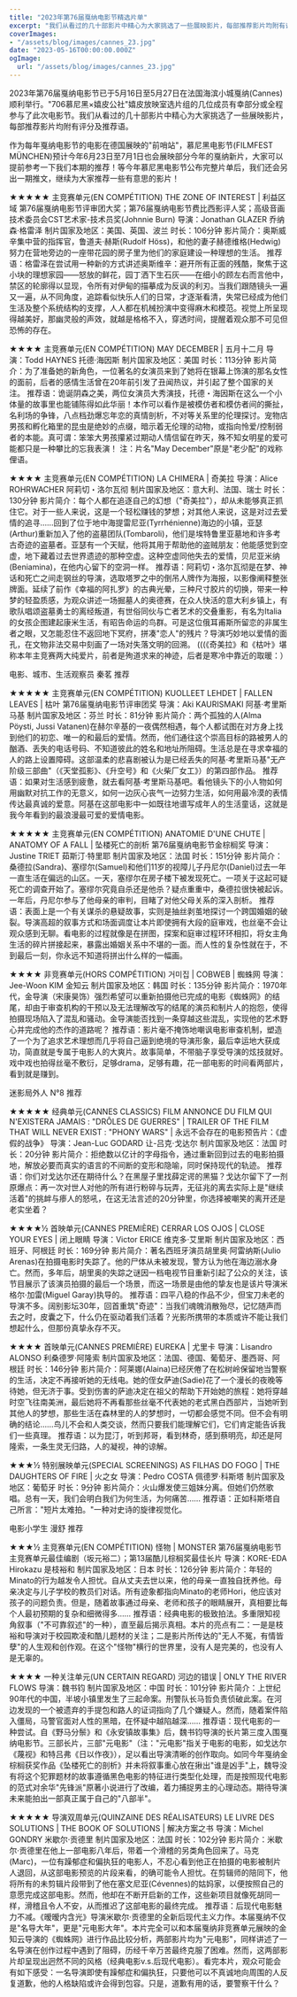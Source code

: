```yaml
---
title: "2023年第76届戛纳电影节精选片单"
excerpt: "我们从看过的几十部影片中精心为大家挑选了一些展映影片，每部推荐影片均附有评分及推荐语"
coverImages:
- "/assets/blog/images/cannes_23.jpg"
date: "2023-05-16T00:00:00.000Z"
ogImage:
  url: "/assets/blog/images/cannes_23.jpg" 
---
```


2023年第76届戛纳电影节已于5月16日至5月27日在法国海滨小城戛纳(Cannes)顺利举行。"706慕尼黑×嬉皮公社"嬉皮放映室选片组的几位成员有幸部分或全程参与了此次电影节。我们从看过的几十部影片中精心为大家挑选了一些展映影片，每部推荐影片均附有评分及推荐语。

作为每年戛纳电影节的电影在德国展映的"前哨站"，慕尼黑电影节(FILMFEST MÜNCHEN)预计今年6月23日至7月1日也会展映部分今年的戛纳新片，大家可以提前参考一下我们本期的推荐！等今年慕尼黑电影节公布完整片单后，我们还会另出一期推文，继续为大家推荐一些有意思的影片！

★★★★★
主竞赛单元(EN COMPÉTITION)
THE ZONE OF INTEREST | 利益区域
第76届戛纳电影节评审团大奖；第76届戛纳电影节费比西影评人奖；高级音画技术委员会CST艺术家-技术员奖(Johnnie Burn)
导演：Jonathan GLAZER 乔纳森·格雷泽
制片国家及地区：美国、英国、波兰
时长：106分钟
影片简介：奥斯威辛集中营的指挥官，鲁道夫·赫斯(Rudolf Höss)，和他的妻子赫德维格(Hedwig)努力在营地旁边的一座带花园的房子里为他们的家庭建设一种理想的生活。
推荐语：格雷泽在尝试用一种新的方式讲述奥斯维辛：避开所有正面的残酷，聚焦于这小块的理想家园——怒放的鲜花，园丁洒下生石灰——在细小的顾左右而言他中，禁区的轮廓得以显现，令所有对伊甸的描摹成为反讽的利刃。当我们跟随镜头一遍又一遍，从不同角度，追踪看似快乐人们的日常，才逐渐看清，失常已经成为他们生活及整个系统结构的支撑，人人都在机械扮演中变得麻木和模范。视觉上所呈现得越美好，那幽灵般的声效，就越是格格不入，穿透时间，提醒着观众那不可见但恐怖的存在。

★★★★
主竞赛单元(EN COMPÉTITION)
MAY DECEMBER | 五月十二月
导演：Todd HAYNES 托德·海因斯
制片国家及地区：美国
时长：113分钟
影片简介：为了准备她的新角色，一位著名的女演员来到了她将在银幕上饰演的那名女性的面前，后者的感情生活曾在20年前引发了丑闻热议，并引起了整个国家的关注。
推荐语：诡诞阴森之美，两位女演员大秀演技，托德・海因斯在这么一个小体量的故事里也能铺陈得如此华丽！本作可以看作是被模仿者和模仿者间的撕扯，名利场的争锋，八点档劲爆忘年恋的真情剖析，不对等关系里的伦理探讨。宠物店男孩和孵化箱里的昆虫是绝妙的点缀，暗示着无伦理的动物，或指向怜爱/控制弱者的本能。真可谓：笨笨大男孩攥紧过期动人情信留在昨天，殊不知女明星的爱可能都只是一种攀比的忘我表演！
注：片名"May December"原是"老少配"的戏称俚语。

★★★★
主竞赛单元(EN COMPÉTITION)
LA CHIMERA | 奇美拉
导演：Alice ROHRWACHER 阿莉切・洛尔瓦彻
制片国家及地区：意大利、法国、瑞士
时长：130分钟
影片简介：每个人都在追逐自己的幻想（"奇美拉"），却从未能够真正抓住它。对于一些人来说，这是一个轻松赚钱的梦想；对其他人来说，这是对过去爱情的追寻……回到了位于地中海提雷尼亚(Tyrrhénienne)海边的小镇，亚瑟(Arthur)重新加入了他的盗墓团队(Tombaroli)，他们是埃特鲁里亚墓地和许多考古奇迹的盗墓者。亚瑟有一个天赋，他将其用于帮助他的盗贼朋友：他能感觉到空虚，地下藏着过去世界遗迹的那种空虚。这种空虚同他失去的爱情，贝尼亚米纳(Beniamina)，在他内心留下的空洞一样。
推荐语：阿莉切・洛尔瓦彻是在梦、神话和死亡之间走钢丝的导演，选取塔罗之中的倒吊人牌作为海报，以影像阐释整张牌面。延续了前作《幸福的阿扎罗》的古典光晕，三种尺寸胶片的切换，带来一种梦的轻盈质感，为观众讲述一场掘墓人的奥德赛，在众人快活的意大利乡镇上，有歌队唱颂盗墓勇士的离经叛道，有世俗同伙与亡者艺术的交叠重影，有名为Italia的女孩企图建起康米生活，有昭告命运的鸟群。可是这位俄耳甫斯所留恋的非属生者之眼，又怎能忍住不返回地下冥府，拼凑"恋人"的残片？导演巧妙地以爱情的面孔，在文物非法交易中刻画了一场对失落文明的回溯。
(((《奇美拉》和《枯叶》堪称本年主竞赛两大纯爱片，前者是殉道求来的神迹，后者是寒冷中靠近的取暖：）

电影、城市、生活观察员 秦茗 推荐

★★★★★
主竞赛单元(EN COMPÉTITION)
KUOLLEET LEHDET | FALLEN LEAVES | 枯叶
第76届戛纳电影节评审团奖
导演：Aki KAURISMAKI 阿基·考里斯马基
制片国家及地区：芬兰
时长：81分钟
影片简介：两个孤独的人(Alma Pöysti, Jussi Vatanen)在赫尔辛基的一夜偶然相遇，每个人都试图在对方身上找到他们的初恋、唯一的和最后的爱情。然而，他们通往这个崇高目标的路被男人的酗酒、丢失的电话号码、不知道彼此的姓名和地址所阻碍。生活总是在寻求幸福的人的路上设置障碍。这部温柔的悲喜剧被认为是已经丢失的阿基·考里斯马基"无产阶级三部曲"（《天堂孤影》、《升空号》和《火柴厂女工》）的第四部作品。
推荐语：如果对生活感到疲惫，就去看阿基·考里斯马基吧。看他镜头下的小人物如何用幽默对抗工作的无意义，如何一边灰心丧气一边努力生活，如何用最冷漠的表情传达最真诚的爱意。阿基在这部电影中一如既往地谱写成年人的生活童话，这就是我今年看到的最浪漫最可爱的爱情电影。

★★★★★
主竞赛单元(EN COMPÉTITION)
ANATOMIE D'UNE CHUTE | ANATOMY OF A FALL | 坠楼死亡的剖析
第76届戛纳电影节金棕榈奖
导演：Justine TRIET 茹斯汀·特里耶
制片国家及地区：法国
时长：151分钟
影片简介：桑德拉(Sandra)、塞缪尔(Samuel)和他们11岁的视障儿子丹尼尔(Daniel)过去一年一直生活在偏远的山区。一天，塞缪尔在房子楼下被发现死亡。一项关于这起可疑死亡的调查开始了。塞缪尔究竟自杀还是他杀？疑点重重中，桑德拉很快被起诉。一年后，丹尼尔参与了他母亲的审判，目睹了对他父母关系的深入剖析。
推荐语：表面上是一个有关谋杀的悬疑故事，实则是抽丝剥茧地探讨一个跨国婚姻的破裂。导演高超的叙事方式和场面调度让本片即使拥有大段的庭审戏，也丝毫不会让观众感到无聊。看电影的过程就像是在拼图，探案和庭审过程环环相扣，将女主角生活的碎片拼接起来，暴露出婚姻关系中不堪的一面。而人性的复杂性就在于，不到最后一刻，你永远不知道将拼出什么样的一幅画。

★★★★
非竞赛单元(HORS COMPÉTITION)
거미집 | COBWEB | 蜘蛛网
导演：Jee-Woon KIM 金知云
制片国家及地区：韩国
时长：135分钟
影片简介：1970年代，金导演（宋康昊饰）强烈希望可以重新拍摄他已完成的电影《蜘蛛网》的结尾，却由于审查机构的干预以及无法理解改写的结尾的演员和制片人的抱怨，使得拍摄现场陷入了混乱和骚动。金导演能否找到一条穿越这些混乱，实现他的艺术野心并完成他的杰作的道路呢？
推荐语：影片毫不掩饰地嘲讽电影审查机制，塑造了一个为了追求艺术理想而几乎将自己逼到绝境的导演形象，最后幸运地大获成功，简直就是专属于电影人的大爽片。故事简单，不带脑子享受导演的炫技就好。戏中戏也拍得丝毫不敷衍，足够drama，足够有趣，花一部电影的时间看两部片，看到就是赚到。

迷影局外人 N°8 推荐

★★★★★
经典单元(CANNES CLASSICS)
FILM ANNONCE DU FILM QUI N'EXISTERA JAMAIS : "DRÔLES DE GUERRES" | TRAILER OF THE FILM THAT WILL NEVER EXIST : "PHONY WARS" | 永远不会存在的电影预告片：《虚假的战争》
导演：Jean-Luc GODARD 让-吕克·戈达尔
制片国家及地区：法国
时长：20分钟
影片简介：拒绝数以亿计的字母指令，通过重新回到过去的电影拍摄地，解放必要而真实的语言的不间断的变形和隐喻，同时保持现代的轨迹。
推荐语：你们对戈达尔还在期待什么？在黑屋子里找薛定谔的黑猫？戈达尔留下了一剂原爆点：再一次对世人对他的所有进行粉碎与玩弄，无征兆的离去实际上是"继续活着"的挑衅与瘆人的怒吼，在这无法言述的20分钟里，你选择被嘲笑的离开还是老实坐着？

★★★★½
首映单元(CANNES PREMIÈRE)
CERRAR LOS OJOS | CLOSE YOUR EYES | 闭上眼睛
导演：Victor ERICE 维克多·艾里斯
制片国家及地区：西班牙、阿根廷
时长：169分钟
影片简介：著名西班牙演员胡里奥·阿雷纳斯(Julio Arenas)在拍摄电影时失踪了。他的尸体从未被发现，警方认为他在海边溺水身亡。然而，多年后，胡里奥的失踪之谜因一档电视节目重新引起了公众的关注，该节目展示了该演员拍摄的最后一个场景，而这一场景是由他的挚友也是该片导演米格尔·加雷(Miguel Garay)执导的。
推荐语：四平八稳的作品不少，但宝刀未老的导演不多。阔别影坛30年，回首重筑"奇迹"：当我们魂魄消散殆尽，记忆随声而去之时，皮囊之下，什么仍在驱动着我们活着？光影所携带的本质或许不能让我们想起什么，但那份真挚永存不灭。

★★★★
首映单元(CANNES PREMIÈRE)
EUREKA | 尤里卡
导演：Lisandro ALONSO 利桑德罗·阿隆索
制片国家及地区：法国、德国、葡萄牙、墨西哥、阿根廷
时长：146分钟
影片简介：阿莱娜(Alaina)已经厌倦了在松树岭保留地当警察的生活，决定不再接听她的无线电。她的侄女萨迪(Sadie)花了一个漫长的夜晚等待她，但无济于事。受到伤害的萨迪决定在祖父的帮助下开始她的旅程：她将穿越时空飞往南美洲，最后她将不再看那些丝毫不代表她的老式黑白西部片，当她听到其他人的梦想，那些生活在森林里的人的梦想时，一切都会感觉不同。但不会有明确的结论……鸟儿不会和人类交谈，然而只要我们能理解它们，它们肯定能告诉我们一些真理。
推荐语：以为昆汀，听到邦哥，看到林奇，感到蔡明亮，却还是阿隆索，一条生灵无归路，人的凝视，神的谅解。

★★★½
特别展映单元(SPECIAL SCREENINGS)
AS FILHAS DO FOGO | THE DAUGHTERS OF FIRE | 火之女
导演：Pedro COSTA 佩德罗·科斯塔
制片国家及地区：葡萄牙
时长：9分钟
影片简介：火山爆发使三姐妹分离。但她们仍然歌唱。总有一天，我们会明白我们为何生活，为何痛苦……
推荐语：正如科斯塔自己所言："短片太难拍。"一种对史诗的旋律视觉化。

电影小学生 漫舒 推荐

★★★½
主竞赛单元(EN COMPÉTITION)
怪物 | MONSTER
第76届戛纳电影节主竞赛单元最佳编剧（坂元裕二）；第13届酷儿棕榈奖最佳长片
导演：KORE-EDA Hirokazu 是枝裕和
制片国家及地区：日本
时长：126分钟
影片简介：年轻的Minato的行为越发令人担忧。自从丈夫去世以来，他的母亲一直独自抚养他。母亲决定与儿子学校的教员们对话。所有迹象都指向Minato的老师Hori，他应该对孩子的问题负责。但是，随着故事通过母亲、老师和孩子的眼睛展开，真相要比每个人最初预期的复杂和细微得多……
推荐语：经典电影的极致拍法。多重限知视角叙事（"不可靠叙述"的一种），直至最后揭示真相。本片的亮点有二：一是是枝裕和导演对于校园欺凌和酷儿题材的关注；二是影片所传达的"无人不冤，有情皆孽"的人生观和创作观。在这个"怪物"横行的世界里，没有人是完美的，也没有人是无辜的。

★★★★
一种关注单元(UN CERTAIN REGARD)
河边的错误 | ONLY THE RIVER FLOWS
导演：魏书钧
制片国家及地区：中国
时长：101分钟
影片简介：上世纪90年代的中国，半坡小镇里发生了三起命案。刑警队长马哲负责侦破此案。在河边发现的一个被遗弃的手提包和路人的证词指向了几个嫌疑人。然而，随着案件陷入僵局，马警官面对人性的黑暗，在怀疑中越陷越深……
推荐语：现代电影的一种尝试。自《野马分鬃》和《永安镇故事集》后，魏书钧导演的长片第三度入围戛纳电影节。三部长片，三部"元电影"（注："元电影"指关于电影的电影，如戈达尔《蔑视》和特吕弗《日以作夜》），足以看出导演清晰的创作取向。如同今年戛纳金棕榈获奖作品《坠楼死亡的剖析》并未将叙事重心放在揪出"谁是凶手"上，魏导没有将这个犯罪题材的故事遵循黑色电影的特征进行类型化处理，而是按照现代电影的范式对余华"先锋派"原著小说进行了改编，着力捕捉男主的心理动态。期待导演未来能拍出一部真正属于自己的"八部半"。

★★★★★
导演双周单元(QUINZAINE DES RÉALISATEURS)
LE LIVRE DES SOLUTIONS | THE BOOK OF SOLUTIONS | 解决方案之书
导演：Michel GONDRY 米歇尔·贡德里
制片国家及地区：法国
时长：102分钟
影片简介：米歇尔·贡德里在他上一部电影八年后，带着一个滑稽的另类角色回来了。马克(Marc)，一位有躁郁症和偏执狂的电影人，不忍心看到他正在拍摄的电影被制片人退回，从这部电影预览的片段来看，的确可能令人担忧。在剪辑师的陪同下，他将所有的未剪辑片段带到了他在塞文尼亚(Cévennes)的姑妈家，以便按照自己的意愿完成这部电影。然而，他却在不断开启新的工作，这些新项目就像死胡同一样，滑稽且令人不安，从而推迟了这部电影的最终完成。
推荐语：后现代电影魅力不减。《暧暧内含光》导演米歇尔·贡德里的全新后现代主义力作。本届戛纳不仅是"名导大年"，更是"元电影大年"。本片完全可以和本届戛纳非竞赛单元展映的金知云导演的《蜘蛛网》进行作品比较分析，两部影片均为"元电影"，同样讲述了一名导演在创作过程中遇到了阻碍，历经千辛万苦最终克服了困难。然而，这两部影片却呈现出迥然不同的风格（经典电影v.s.后现代电影）。看完本片，观众可能会有如下感受：一名导演即使有躁郁症和偏执狂，只要他可以不真诚地向周围的人反复道歉，他的人格缺陷或许会得到包容。只是，道歉有用的话，要警察干什么？